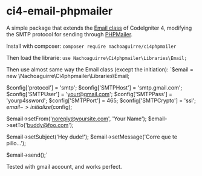 # ci4-email-phpmailer

A simple package that extends the [Email class](https://codeigniter4.github.io/userguide/libraries/email.html) of CodeIgniter 4, modifying the SMTP protocol for sending through [PHPMailer](https://github.com/PHPMailer/PHPMailer).

Install with composer:
`composer require nachoaguirre/ci4phpmailer`

Then load the librarie:
`use Nachoaguirre\Ci4phpmailer\Libraries\Email;`

Then use almost same way the Email class (except the initiation):
`$email = new \Nachoaguirre\Ci4phpmailer\Libraries\Email;
		
$config['protocol']   = 'smtp';
$config['SMTPHost']   = 'smtp.gmail.com';
$config['SMTPUser']   = 'your@gmail.com';
$config['SMTPPass']   = 'yourp4ssword';
$config['SMTPPort']   = 465;
$config['SMTPCrypto'] = 'ssl';
$email->initialize($config);

$email->setFrom('noreply@yoursite.com', 'Your Name');
$email->setTo('buddy@foo.com');

$email->setSubject('Hey dude!');
$email->setMessage('Corre que te pillo...');

$email->send();`


Tested with gmail account, and works perfect.


